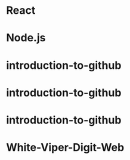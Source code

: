 # React
# Node.js
# introduction-to-github
# introduction-to-github
# introduction-to-github
# White-Viper-Digit-Web
